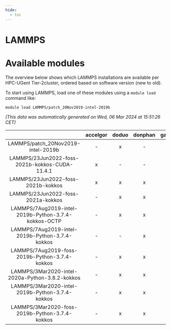 ```yaml
---
hide:
  - toc
---
```


LAMMPS
======

# Available modules


The overview below shows which LAMMPS installations are available per HPC-UGent Tier-2cluster, ordered based on software version (new to old).

To start using LAMMPS, load one of these modules using a `module load` command like:

```shell
module load LAMMPS/patch_20Nov2019-intel-2019b
```

*(This data was automatically generated on Wed, 06 Mar 2024 at 15:51:26 CET)*  

| |accelgor|doduo|donphan|gallade|joltik|skitty|
| :---: | :---: | :---: | :---: | :---: | :---: | :---: |
|LAMMPS/patch_20Nov2019-intel-2019b|-|x|-|-|-|-|
|LAMMPS/23Jun2022-foss-2021b-kokkos-CUDA-11.4.1|x|-|-|-|x|-|
|LAMMPS/23Jun2022-foss-2021b-kokkos|x|x|x|-|x|x|
|LAMMPS/23Jun2022-foss-2021a-kokkos|-|x|x|-|x|x|
|LAMMPS/7Aug2019-intel-2019b-Python-3.7.4-kokkos-OCTP|-|x|x|-|x|x|
|LAMMPS/7Aug2019-intel-2019b-Python-3.7.4-kokkos|-|-|x|-|x|x|
|LAMMPS/7Aug2019-foss-2019b-Python-3.7.4-kokkos|-|x|x|-|x|x|
|LAMMPS/3Mar2020-intel-2020a-Python-3.8.2-kokkos|-|x|x|-|x|x|
|LAMMPS/3Mar2020-intel-2019b-Python-3.7.4-kokkos|-|x|x|-|x|x|
|LAMMPS/3Mar2020-foss-2019b-Python-3.7.4-kokkos|-|x|x|-|x|x|
